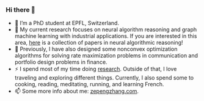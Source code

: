 ### Hi there 👋

<!--
**zepengzhang/zepengzhang** is a ✨ _special_ ✨ repository because its `README.md` (this file) appears on your GitHub profile.

Here are some ideas to get you started:

- 🔭 I’m currently working on ...
- 🌱 I’m currently learning ...
- 👯 I’m looking to collaborate on ...
- 🤔 I’m looking for help with ...
- 💬 Ask me about ...
- 📫 How to reach me: ...
- 😄 Pronouns: ...
- ⚡ Fun fact: ...
-->

- 🌱 I’m a PhD student at EPFL, Switzerland.
- 🔭 My current research focuses on neural algorithm reasoning and graph machine learning with industrial applications. If you are interested in this area, [here](https://github.com/zepengzhang/awesome-neural-algorithmic-reasoning) is a collection of papers in neural algorithmic reasoning!
- 🔭 Previously, I have also designed some nonconvex optimization algorithms for solving rate maximization problems in communication and portfolio design problems in finance.
- ⚡ I spend most of my time doing [research](https://scholar.google.com/citations?user=hyBOSa0AAAAJ&hl=zh-CN&oi=ao). Outside of that, I love traveling and exploring different things. Currently, I also spend some to cooking, reading, meditating, running, and learning French.
- 📫 Some more info about me: [zepengzhang.com](https://zepengzhang.com/).
